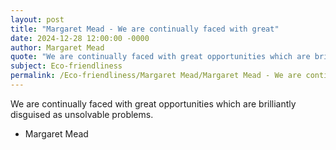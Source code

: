 ```yaml
---
layout: post
title: "Margaret Mead - We are continually faced with great"
date: 2024-12-28 12:00:00 -0000
author: Margaret Mead
quote: "We are continually faced with great opportunities which are brilliantly disguised as unsolvable problems."
subject: Eco-friendliness
permalink: /Eco-friendliness/Margaret Mead/Margaret Mead - We are continually faced with great
---
```


We are continually faced with great opportunities which are brilliantly disguised as unsolvable problems.

- Margaret Mead
